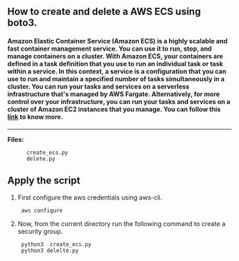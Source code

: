 ## How to create and delete a AWS ECS using boto3.

#### Amazon Elastic Container Service (Amazon ECS) is a highly scalable and fast container management service. You can use it to run, stop, and manage containers on a cluster. With Amazon ECS, your containers are defined in a task definition that you use to run an individual task or task within a service. In this context, a service is a configuration that you can use to run and maintain a specified number of tasks simultaneously in a cluster. You can run your tasks and services on a serverless infrastructure that's managed by AWS Fargate. Alternatively, for more control over your infrastructure, you can run your tasks and services on a cluster of Amazon EC2 instances that you manage. You can follow this [link](https://docs.aws.amazon.com/AmazonECS/latest/developerguide/Welcome.html) to know more.

-------------

**Files:** 
```
      create_ecs.py
      delete.py
```

## Apply the script

1. First configure the aws credentials using aws-cli.

        aws configure

2. Now, from the current directory run the following command to create a security group.

        python3  create_ecs.py
        python3 delelte.py

